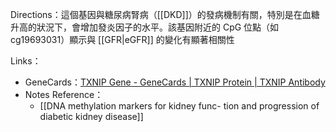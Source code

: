 Directions：這個基因與糖尿病腎病（[[DKD]]）的發病機制有關，特別是在血糖升高的狀況下，會增加發炎因子的水平。該基因附近的 CpG 位點（如cg19693031）顯示與 [[GFR|eGFR]] 的變化有顯著相關性​

Links：
- GeneCards：[TXNIP Gene - GeneCards | TXNIP Protein | TXNIP Antibody](https://www.genecards.org/cgi-bin/carddisp.pl?gene=TXNIP)
- Notes Reference：
	- [[DNA methylation markers for kidney func- tion and progression of diabetic kidney disease]]